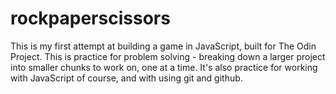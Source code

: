 # rockpaperscissors

This is my first attempt at building a game in JavaScript, built for The Odin Project. 
This is practice for problem solving - breaking down a larger project into smaller chunks to work on, one at a time. It's also practice for working with JavaScript of course, and with using git and github. 

